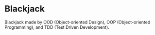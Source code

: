 # Blackjack

Blackjack made by OOD (Object-oriented Design), OOP (Object-oriented Programming),
and TDD (Test Driven Development).
